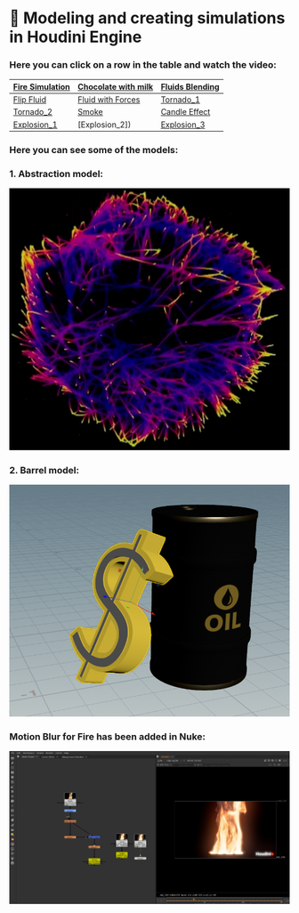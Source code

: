 # 🌟  Modeling and creating simulations in Houdini Engine

 ### Here you can click on a row in the table and watch the video:
                          
 | [Fire Simulation](https://vimeo.com/manage/videos/1036484069)<br> | [Chocolate with milk](https://vimeo.com/manage/videos/1037379231)<br> | [Fluids Blending](https://vimeo.com/manage/videos/1036682315)<br> |
|------------------------------------------------------------------------------------------------------|-----------------------------------------------------------------------------------------|-----------------------------------------------------------------------------------------|
| [Flip Fluid ](https://vimeo.com/manage/videos/1036681194)<br> | [ Fluid with Forces](https://vimeo.com/manage/videos/1036718589)<br> | [Tornado_1](https://vimeo.com/manage/videos/1035014969)<br>|
| [Tornado_2](https://vimeo.com/manage/videos/1035014383)<br> | [Smoke](https://vimeo.com/manage/videos/1034649055)<br> | [Candle Effect](https://vimeo.com/manage/videos/1034646587)<br> |
| [Explosion_1](https://vimeo.com/1041673639?share=copy)<br> | [Explosion_2])<br> | [Explosion_3]()<br> |


 ### Here you can see some of the models:

### 1. Abstraction model:
![1](https://github.com/Mirabird/Houdini_projects/blob/Pics/Abstraction.png)
### 2. Barrel model:
![2](https://github.com/Mirabird/Houdini_projects/blob/Pics/Barrel.png)

 ### Motion Blur for Fire has been added in Nuke:
![7](https://github.com/Mirabird/Houdini_projects/blob/Pics/Fire.png)

